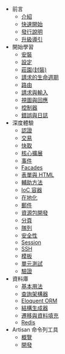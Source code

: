 - 前言
    - [介紹](/docs/4.2/introduction.md)
    - [快速開始](/docs/4.2/quick.md)
    - [發行說明](/docs/4.2/releases.md)
    - [升級導引](/docs/4.2/upgrade.md)
- 開始學習
    - [安裝](/docs/4.2/installation.md)
    - [設定](/docs/4.2/configuration.md)
    - [莊園(封裝)](/docs/4.2/homestead.md)
    - [請求的生命週期](/docs/4.2/lifecycle.md)
    - [路由](/docs/4.2/routing.md)
    - [請求與輸入](/docs/4.2/requests.md)
    - [視圖與回應](/docs/4.2/responses.md)
    - [控制器](/docs/4.2/controllers.md)
    - [錯誤與日誌](/docs/4.2/errors.md)
- 深度體驗
    - [認證](/docs/4.2/security.md)
    - [交易](/docs/4.2/billing.md)
    - [快取](/docs/4.2/cache.md)
    - [核心擴展](/docs/4.2/extending.md)
    - [事件](/docs/4.2/events.md)
    - [Facades](/docs/4.2/facades.md)
    - [表單與 HTML](/docs/4.2/html.md)
    - [輔助方法](/docs/4.2/helpers.md)
    - [IoC 容器](/docs/4.2/ioc.md)
    - [在地化](/docs/4.2/localization.md)
    - [郵件](/docs/4.2/mail.md)
    - [資源包開發](/docs/4.2/packages.md)
    - [分頁](/docs/4.2/pagination.md)
    - [隊列](/docs/4.2/queues.md)
    - [安全性](/docs/4.2/security.md)
    - [Session](/docs/4.2/session.md)
    - [SSH](/docs/4.2/ssh.md)
    - [模板](/docs/4.2/templates.md)
    - [單元測試](/docs/4.2/testing.md)
    - [驗證](/docs/4.2/validation.md)
- 資料庫
    - [基本用法](/docs/4.2/database.md)
    - [查詢架構器](/docs/4.2/queries.md)
    - [Eloquent ORM](/docs/4.2/eloquent.md)
    - [結構生成器](/docs/4.2/schema.md)
    - [遷移與資料填充](/docs/4.2/migrations.md)
    - [Redis](/docs/4.2/redis.md)
- Artisan 命令列工具
    - [概覽](/docs/4.2/artisan.md)
    - [開發](/docs/4.2/commands.md)
